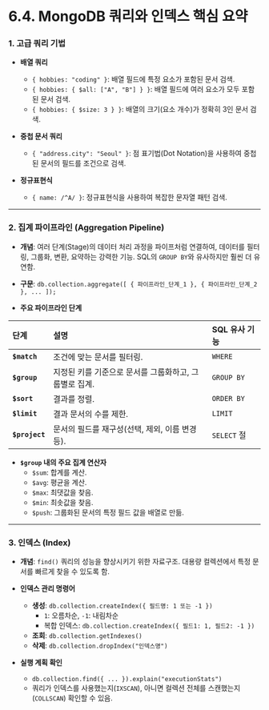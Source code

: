 # 6.4. MongoDB 쿼리와 인덱스 핵심 요약

### 1. 고급 쿼리 기법

- **배열 쿼리**
  - `{ hobbies: "coding" }`: 배열 필드에 특정 요소가 포함된 문서 검색.
  - `{ hobbies: { $all: ["A", "B"] } }`: 배열 필드에 여러 요소가 모두 포함된 문서 검색.
  - `{ hobbies: { $size: 3 } }`: 배열의 크기(요소 개수)가 정확히 3인 문서 검색.

- **중첩 문서 쿼리**
  - `{ "address.city": "Seoul" }`: 점 표기법(Dot Notation)을 사용하여 중첩된 문서의 필드를 조건으로 검색.

- **정규표현식**
  - `{ name: /^A/ }`: 정규표현식을 사용하여 복잡한 문자열 패턴 검색.

---

### 2. 집계 파이프라인 (Aggregation Pipeline)

- **개념**: 여러 단계(Stage)의 데이터 처리 과정을 파이프처럼 연결하여, 데이터를 필터링, 그룹화, 변환, 요약하는 강력한 기능. SQL의 `GROUP BY`와 유사하지만 훨씬 더 유연함.
- **구문**: `db.collection.aggregate([ { 파이프라인_단계_1 }, { 파이프라인_단계_2 }, ... ]);`

- **주요 파이프라인 단계**

| 단계 | 설명 | SQL 유사 기능 |
| :--- | :--- | :--- |
| **`$match`** | 조건에 맞는 문서를 필터링. | `WHERE` |
| **`$group`** | 지정된 키를 기준으로 문서를 그룹화하고, 그룹별로 집계. | `GROUP BY` |
| **`$sort`** | 결과를 정렬. | `ORDER BY` |
| **`$limit`** | 결과 문서의 수를 제한. | `LIMIT` |
| **`$project`** | 문서의 필드를 재구성(선택, 제외, 이름 변경 등). | `SELECT` 절 |

- **`$group` 내의 주요 집계 연산자**
  - `$sum`: 합계를 계산.
  - `$avg`: 평균을 계산.
  - `$max`: 최댓값을 찾음.
  - `$min`: 최솟값을 찾음.
  - `$push`: 그룹화된 문서의 특정 필드 값을 배열로 만듦.

---

### 3. 인덱스 (Index)

- **개념**: `find()` 쿼리의 성능을 향상시키기 위한 자료구조. 대용량 컬렉션에서 특정 문서를 빠르게 찾을 수 있도록 함.

- **인덱스 관리 명령어**
  - **생성**: `db.collection.createIndex({ 필드명: 1 또는 -1 })`
    - `1`: 오름차순, `-1`: 내림차순
    - 복합 인덱스: `db.collection.createIndex({ 필드1: 1, 필드2: -1 })`
  - **조회**: `db.collection.getIndexes()`
  - **삭제**: `db.collection.dropIndex("인덱스명")`

- **실행 계획 확인**
  - `db.collection.find({ ... }).explain("executionStats")`
  - 쿼리가 인덱스를 사용했는지(`IXSCAN`), 아니면 컬렉션 전체를 스캔했는지(`COLLSCAN`) 확인할 수 있음.
